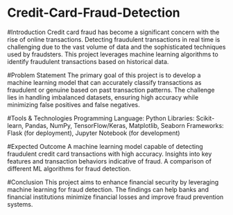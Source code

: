 # Credit-Card-Fraud-Detection

#Introduction
Credit card fraud has become a significant concern with the rise of online transactions. Detecting fraudulent transactions in real time is challenging due to the vast volume of data and the sophisticated techniques used by fraudsters. This project leverages machine learning algorithms to identify fraudulent transactions based on historical data.

#Problem Statement
The primary goal of this project is to develop a machine learning model that can accurately classify transactions as fraudulent or genuine based on past transaction patterns. The challenge lies in handling imbalanced datasets, ensuring high accuracy while minimizing false positives and false negatives.

#Tools & Technologies
Programming Language: Python
Libraries: Scikit-learn, Pandas, NumPy, TensorFlow/Keras, Matplotlib, Seaborn
Frameworks: Flask (for deployment), Jupyter Notebook (for development)

#Expected Outcome
A machine learning model capable of detecting fraudulent credit card transactions with high accuracy.
Insights into key features and transaction behaviors indicative of fraud.
A comparison of different ML algorithms for fraud detection.

#Conclusion
This project aims to enhance financial security by leveraging machine learning for fraud detection. The findings can help banks and financial institutions minimize financial losses and improve fraud prevention systems.
